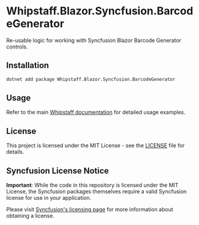 # Whipstaff.Blazor.Syncfusion.BarcodeGenerator

Re-usable logic for working with Syncfusion Blazor Barcode Generator controls.

## Installation

```bash
dotnet add package Whipstaff.Blazor.Syncfusion.BarcodeGenerator
```

## Usage

Refer to the main [Whipstaff documentation](https://github.com/dpvreony/whipstaff) for detailed usage examples.

## License

This project is licensed under the MIT License - see the [LICENSE](https://github.com/dpvreony/whipstaff/blob/main/LICENSE) file for details.

## Syncfusion License Notice

**Important**: While the code in this repository is licensed under the MIT License, the Syncfusion packages themselves require a valid Syncfusion license for use in your application.

Please visit [Syncfusion's licensing page](https://www.syncfusion.com/sales/licensing) for more information about obtaining a license.
